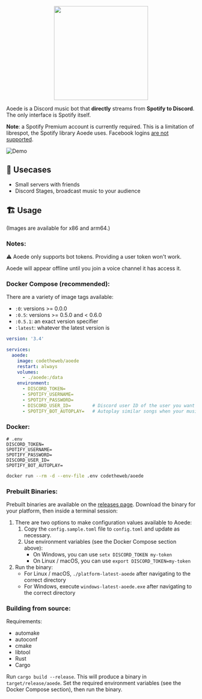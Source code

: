 <p align="center">
  <img width="250" height="250" src="https://raw.githubusercontent.com/codetheweb/aoede/main/.github/logo.png">
</p>

Aoede is a Discord music bot that **directly** streams from **Spotify to Discord**. The only interface is Spotify itself.

**Note**: a Spotify Premium account is currently required. This is a limitation of librespot, the Spotify library Aoede uses. Facebook logins [are not supported](https://github.com/librespot-org/librespot/discussions/635).

![Demo](https://raw.githubusercontent.com/codetheweb/aoede/main/.github/demo.gif)

## 💼 Usecases

- Small servers with friends
- Discord Stages, broadcast music to your audience

## 🏗 Usage

(Images are available for x86 and arm64.)

### Notes:
⚠️ Aoede only supports bot tokens. Providing a user token won't work.

Aoede will appear offline until you join a voice channel it has access it.

### Docker Compose (recommended):

There are a variety of image tags available:
- `:0`: versions >= 0.0.0
- `:0.5`: versions >= 0.5.0 and < 0.6.0
- `:0.5.1`: an exact version specifier
- `:latest`: whatever the latest version is

```yaml
version: '3.4'

services:
  aoede:
    image: codetheweb/aoede
    restart: always
    volumes:
      - ./aoede:/data
    environment:
      - DISCORD_TOKEN=
      - SPOTIFY_USERNAME=
      - SPOTIFY_PASSWORD=
      - DISCORD_USER_ID=        # Discord user ID of the user you want Aoede to follow
      - SPOTIFY_BOT_AUTOPLAY=   # Autoplay similar songs when your music ends (true/false)
```

### Docker:
```env
# .env
DISCORD_TOKEN=
SPOTIFY_USERNAME=
SPOTIFY_PASSWORD=
DISCORD_USER_ID=
SPOTIFY_BOT_AUTOPLAY=
```

```bash
docker run --rm -d --env-file .env codetheweb/aoede
```

### Prebuilt Binaries:

Prebuilt binaries are available on the [releases page](https://github.com/codetheweb/aoede/releases). Download the binary for your platform, then inside a terminal session:

1. There are two options to make configuration values available to Aoede:
	1. Copy the `config.sample.toml` file to `config.toml` and update as necessary.
	2. Use environment variables (see the Docker Compose section above):
		- On Windows, you can use `setx DISCORD_TOKEN my-token`
		- On Linux / macOS, you can use `export DISCORD_TOKEN=my-token`
2. Run the binary:
	- For Linux / macOS, `./platform-latest-aoede` after navigating to the correct directory
	- For Windows, execute `windows-latest-aoede.exe` after navigating to the correct directory

### Building from source:

Requirements:

- automake
- autoconf
- cmake
- libtool
- Rust
- Cargo

Run `cargo build --release`. This will produce a binary in `target/release/aoede`. Set the required environment variables (see the Docker Compose section), then run the binary.
